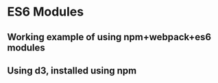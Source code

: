 # ES6 Modules
## Working example of using npm+webpack+es6 modules

## Using d3, installed using npm
